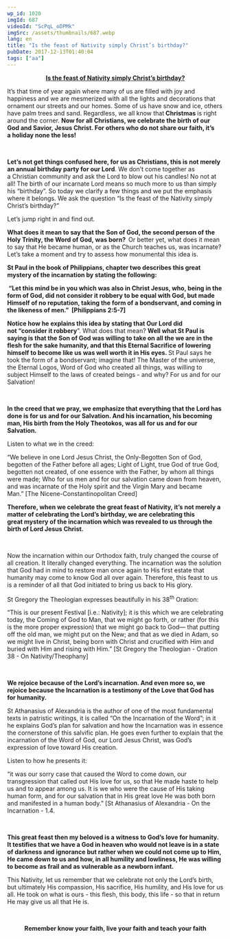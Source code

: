 ```yaml
---
wp_id: 1020
imgId: 687
videoId: "ScPqL_oDPMk"
imgSrc: /assets/thumbnails/687.webp
lang: en
title: "Is the feast of Nativity simply Christ’s birthday?"
pubDate: 2017-12-13T01:40:04
tags: ["aa"]
---
```


<p style="text-align: center;"><strong><u>Is the feast of Nativity simply Christ’s birthday?</u></strong></p>
<p>It’s that time of year again where many of us are filled with joy and happiness and we are mesmerized with all the lights and decorations that ornament our streets and our homes. Some of us have snow and ice, others have palm trees and sand. Regardless, we all know that<strong> Christmas </strong>is right around the corner. <strong>Now for all Christians, we celebrate the birth of our God and Savior, Jesus Christ. For others who do not share our faith, it’s a holiday none the less!</strong></p>
<p>&nbsp;</p>
<p><strong>Let’s not get things confused here, for us as Christians, this is not merely an annual birthday party for our Lord</strong>. We don’t come together as a Christian community and ask the Lord to blow out his candles! No not at all! The birth of our incarnate Lord means so much more to us than simply his “birthday”. So today we clarify a few things and we put the emphasis where it belongs. We ask the question “Is the feast of the Nativity simply Christ’s birthday?”</p>
<p>Let’s jump right in and find out.</p>
<p><strong>What does it mean to say that the Son of God, the second person of the Holy Trinity, the Word of God, was born?  </strong>Or better yet, what does it mean to say that He became human, or as the Church teaches us, was incarnate? Let’s take a moment and try to assess how monumental this idea is.</p>
<p><strong>St Paul in the book of Philippians, chapter two describes this great mystery of the incarnation by stating the following: </strong><strong> </strong></p>
<p><strong> </strong><strong>“Let this mind be in you which was also in Christ Jesus, who, being in the form of God, did not consider it robbery to be equal with God, but made Himself of no reputation, taking the form of a bondservant, and coming in the likeness of men.”  [Philippians 2:5-7]</strong><strong> </strong></p>
<p><strong>Notice how he explains this idea by stating that Our Lord did not “consider it robbery</strong>”. What does that mean? <strong>Well what St Paul is saying is that the Son of God was willing to take on all the we are in the flesh for the sake humanity, and that this Eternal Sacrifice of lowering himself to become like us was well worth it in His eyes. </strong> St Paul says he took the form of a bondservant; imagine that! The Master of the universe, the Eternal Logos, Word of God who created all things, was willing to subject Himself to the laws of created beings - and why? For us and for our Salvation!</p>
<p>&nbsp;</p>
<p><strong>In the creed that we pray, we emphasize that everything that the Lord has done is for us and for our Salvation. And his incarnation, his becoming man, His birth from the Holy </strong><strong>Theotokos</strong><strong>, was all for us and for our Salvation. </strong></p>
<p>Listen to what we in the creed:</p>
<p>“We believe in one Lord Jesus Christ, the Only-Begotten Son of God, begotten of the Father before all ages; Light of Light, true God of true God, begotten not created, of one essence with the Father, by whom all things were made; Who for us men and for our salvation came down from heaven, and was incarnate of the Holy spirit and the Virgin Mary and became Man.” [The Nicene-Constantinopolitan Creed]</p>
<p><strong>Therefore, when we celebrate the great feast of Nativity, </strong><strong>it’s</strong><strong> not merely a matter of celebrating the Lord’s birthday, we are celebrating this great mystery of the incarnation which was revealed to us through the birth of Lord Jesus Christ. </strong><strong> </strong></p>
<p>&nbsp;</p>
<p>Now the incarnation within our Orthodox faith, truly changed the course of all creation. It literally changed everything. The incarnation was the solution that God had in mind to restore man once again to His first estate that humanity may come to know God all over again. Therefore, this feast to us is a reminder of all that God initiated to bring us back to His glory.</p>
<p>St Gregory the Theologian expresses beautifully in his 38<sup>th</sup> Oration:</p>
<p>“This is our present Festival [i.e.: Nativity]; it is this which we are celebrating today, the Coming of God to Man, that we might go forth, or rather (for this is the more proper expression) that we might go back to God— that putting off the old man, we might put on the New; and that as we died in Adam, so we might live in Christ, being born with Christ and crucified with Him and buried with Him and rising with Him.” [St Gregory the Theologian - Oration 38 - On Nativity/Theophany]</p>
<p>&nbsp;</p>
<p><strong>We rejoice because of the Lord’s incarnation. And even more so, we rejoice because the Incarnation is a testimony of the Love that God has for humanity.</strong></p>
<p>St Athanasius of Alexandria is the author of one of the most fundamental texts in patristic writings, it is called “On the Incarnation of the Word”; in it he explains God’s plan for salvation and how the Incarnation was in essence the cornerstone of this salvific plan. He goes even further to explain that the incarnation of the Word of God, our Lord Jesus Christ, was God’s expression of love toward His creation.</p>
<p>Listen to how he presents it:</p>
<p>“it was our sorry case that caused the Word to come down, our transgression that called out His love for us, so that He made haste to help us and to appear among us. It is we who were the cause of His taking human form, and for our salvation that in His great love He was both born and manifested in a human body.” [St Athanasius of Alexandria - On the Incarnation - 1.4.</p>
<p>&nbsp;</p>
<p><strong>This great feast then my beloved is a witness to God’s love for humanity. It testifies that we have a God in heaven who would not leave is in a state of darkness and ignorance but rather when we could not come up to Him, He came down to us and how, in all humility and lowliness, He was willing to become as frail and as vulnerable as a newborn infant. </strong></p>
<p>This Nativity, let us remember that we celebrate not only the Lord’s birth, but ultimately His compassion, His sacrifice, His humility, and His love for us all. He took on what is ours - this flesh, this body, this life - so that in return He may give us all that He is.</p>
<p>&nbsp;</p>
<p style="text-align: center;"><strong>Remember know your faith, live your faith and teach your faith</strong></p>
